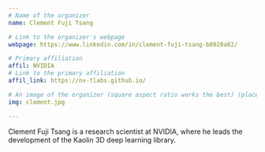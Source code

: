 ```yaml
---
# Name of the organizer
name: Clement Fuji Tsang

# Link to the organizer's webpage
webpage: https://www.linkedin.com/in/clement-fuji-tsang-b8028a82/

# Primary affiliation
affil: NVIDIA
# Link to the primary affiliation
affil_link: https://nv-tlabs.github.io/

# An image of the organizer (square aspect ratio works the best) (place in the `assets/img/organizers` directory)
img: clement.jpg

---
```


Clement Fuji Tsang is a research scientist at NVIDIA, where he leads the development of the Kaolin 3D deep learning library.
